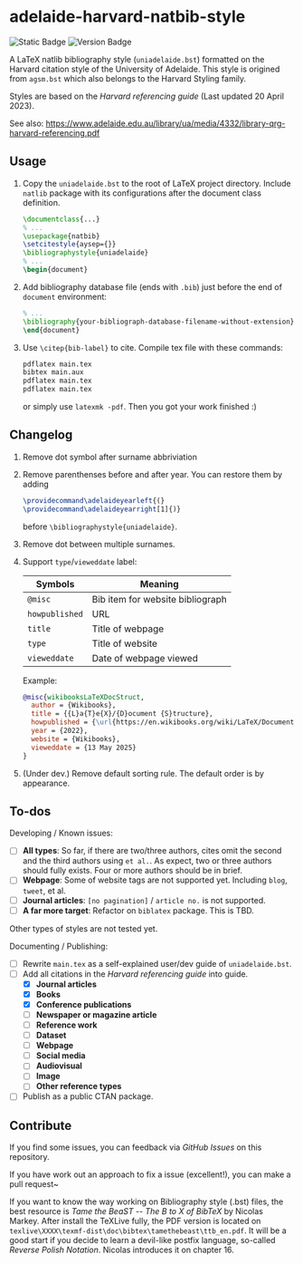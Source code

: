 # adelaide-harvard-natbib-style

![Static Badge](https://img.shields.io/badge/Working_status-Under_development-pink?link=https%3A%2F%2Fgithub.com%2Fhxt-tg%2Fadelaide-harvard-natbib-style)
![Version Badge](https://img.shields.io/badge/Version-0.1.1-blue?link=https%3A%2F%2Fgithub.com%2Fhxt-tg%2Fadelaide-harvard-natbib-style)


A LaTeX natlib bibliography style (`uniadelaide.bst`) formatted on the Harvard citation style of the University of Adelaide. This style is origined from `agsm.bst` which also belongs to the Harvard Styling family.

Styles are based on the *Harvard referencing guide* (Last updated 20 April 2023).

See also: https://www.adelaide.edu.au/library/ua/media/4332/library-qrg-harvard-referencing.pdf

## Usage

1. Copy the `uniadelaide.bst` to the root of LaTeX project directory. Include `natlib` package with its configurations after the document class definition.

    ```latex
    \documentclass{...}
    % ...
    \usepackage{natbib}
    \setcitestyle{aysep={}}
    \bibliographystyle{uniadelaide}
    % ...
    \begin{document}
    ```

2. Add bibliography database file (ends with `.bib`) just before the end of `document` environment:

    ```latex
    % ...
    \bibliography{your-bibliograph-database-filename-without-extension}
    \end{document}
    ```

3. Use `\citep{bib-label}` to cite. Compile tex file with these commands:

    ```bash
    pdflatex main.tex
    bibtex main.aux
    pdflatex main.tex
    pdflatex main.tex
    ```

    or simply use `latexmk -pdf`. Then you got your work finished :)

## Changelog

1. Remove dot symbol after surname abbriviation
2. Remove parenthenses before and after year. You can restore them by adding

    ```latex
    \providecommand\adelaideyearleft{(}
    \providecommand\adelaideyearright[1]{)}
    ```

    before `\bibliographystyle{uniadelaide}`.

3. Remove dot between multiple surnames.
4. Support `type`/`vieweddate` label:

    |Symbols|Meaning|
    |-|-|
    |`@misc`| Bib item for website bibliograph |
    |`howpublished`| URL |
    |`title`| Title of webpage |
    |`type`| Title of website |
    |`vieweddate`| Date of webpage viewed |

    Example:

    ```bibtex
    @misc{wikibooksLaTeXDocStruct,
      author = {Wikibooks},
      title = {{L}a{T}e{X}/{D}ocument {S}tructure},
      howpublished = {\url{https://en.wikibooks.org/wiki/LaTeX/Document_Structure}},
      year = {2022},
      website = {Wikibooks},
      vieweddate = {13 May 2025}
    }
    ```

5. (Under dev.) Remove default sorting rule. The default order is by appearance.

## To-dos

Developing / Known issues:

- [ ] **All types**: So far, if there are two/three authors, cites omit the second and the third authors using `et al.`. As expect, two or three authors should fully exists. Four or more authors should be in brief.
- [ ] **Webpage**: Some of website tags are not supported yet. Including `blog`, `tweet`, et al.
- [ ] **Journal articles**: `[no pagination]` / `article no.` is not supported.
- [ ] **A far more target**: Refactor on `biblatex` package. This is TBD.

Other types of styles are not tested yet.

Documenting / Publishing:

- [ ] Rewrite `main.tex` as a self-explained user/dev guide of `uniadelaide.bst`.
- [ ] Add all citations in the *Harvard referencing guide* into guide.
  - [x] **Journal articles**
  - [x] **Books**
  - [x] **Conference publications**
  - [ ] **Newspaper or magazine article**
  - [ ] **Reference work**
  - [ ] **Dataset**
  - [ ] **Webpage**
  - [ ] **Social media**
  - [ ] **Audiovisual**
  - [ ] **Image**
  - [ ] **Other reference types**
- [ ] Publish as a public CTAN package.

## Contribute

If you find some issues, you can feedback via *GitHub Issues* on this repository.

If you have work out an approach to fix a issue (excellent!), you can make a pull request~

If you want to know the way working on Bibliography style (.bst) files, the best resource is *Tame the BeaST  --  The B to X of BibTeX* by Nicolas Markey. After install the TeXLive fully, the PDF version is located on `texlive\XXXX\texmf-dist\doc\bibtex\tamethebeast\ttb_en.pdf`. It will be a good start if you decide to learn a devil-like postfix language, so-called *Reverse Polish Notation*. Nicolas introduces it on chapter 16.
